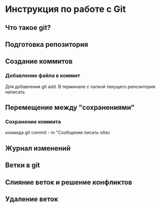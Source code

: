 # Инструкция по работе с Git

## Что такое git?

## Подготовка репозитория

## Создание коммитов

### Добавление файла в коммит
Для добавления git add. В терминале с папкой текущего репозитория написать
## Перемещение между "сохранениями"
### Сохранение коммита
команда git commit - m "Сообщение писать обяз
## Журнал изменений

## Ветки в git

## Слияние веток и решение конфликтов

## Удаление веток